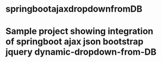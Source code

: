 # springbootajaxdropdownfromDB

# Sample project showing integration of springboot ajax json bootstrap jquery dynamic-dropdown-from-DB

